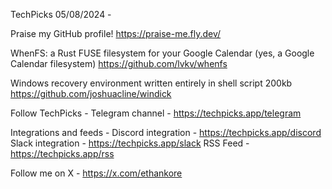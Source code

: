 TechPicks 05/08/2024 -

Praise my GitHub profile!
https://praise-me.fly.dev/

WhenFS: a Rust FUSE filesystem for your Google Calendar (yes, a Google Calendar filesystem)
https://github.com/lvkv/whenfs

Windows recovery environment written entirely in shell script 200kb
https://github.com/joshuacline/windick

Follow TechPicks -
Telegram channel - https://techpicks.app/telegram

Integrations and feeds -
Discord integration - https://techpicks.app/discord
Slack integration - https://techpicks.app/slack
RSS Feed - https://techpicks.app/rss

Follow me on X - https://x.com/ethankore